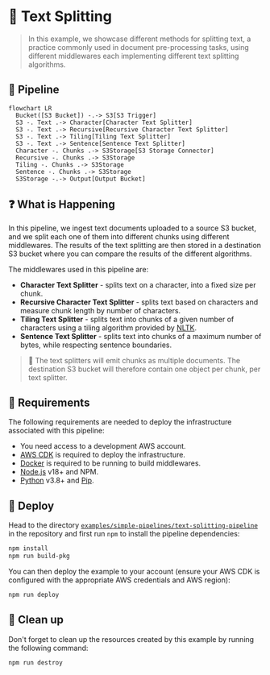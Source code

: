 # :page_facing_up: Text Splitting

> In this example, we showcase different methods for splitting text, a practice commonly used in document pre-processing tasks, using different middlewares each implementing different text splitting algorithms.

## :dna: Pipeline

```mermaid
flowchart LR
  Bucket([S3 Bucket]) -.-> S3[S3 Trigger]
  S3 -. Text .-> Character[Character Text Splitter]
  S3 -. Text .-> Recursive[Recursive Character Text Splitter]
  S3 -. Text .-> Tiling[Tiling Text Splitter]
  S3 -. Text .-> Sentence[Sentence Text Splitter]
  Character -. Chunks .-> S3Storage[S3 Storage Connector]
  Recursive -. Chunks .-> S3Storage
  Tiling -. Chunks .-> S3Storage
  Sentence -. Chunks .-> S3Storage
  S3Storage -.-> Output[Output Bucket]
```

## ❓ What is Happening

In this pipeline, we ingest text documents uploaded to a source S3 bucket, and we split each one of them into different chunks using different middlewares. The results of the text splitting are then stored in a destination S3 bucket where you can compare the results of the different algorithms.

The middlewares used in this pipeline are:

- **Character Text Splitter** - splits text on a character, into a fixed size per chunk.
- **Recursive Character Text Splitter** - splits text based on characters and measure chunk length by number of characters.
- **Tiling Text Splitter** - splits text into chunks of a given number of characters using a tiling algorithm provided by [NLTK](https://www.nltk.org/).
- **Sentence Text Splitter** - splits text into chunks of a maximum number of bytes, while respecting sentence boundaries.

> 💁 The text splitters will emit chunks as multiple documents. The destination S3 bucket will therefore contain one object per chunk, per text splitter.

## 📝 Requirements

The following requirements are needed to deploy the infrastructure associated with this pipeline:

- You need access to a development AWS account.
- [AWS CDK](https://docs.aws.amazon.com/cdk/latest/guide/getting_started.html#getting_started_install) is required to deploy the infrastructure.
- [Docker](https://docs.docker.com/get-docker/) is required to be running to build middlewares.
- [Node.js](https://nodejs.org/en/download/) v18+ and NPM.
- [Python](https://www.python.org/downloads/) v3.8+ and [Pip](https://pip.pypa.io/en/stable/installation/).

## 🚀 Deploy

Head to the directory [`examples/simple-pipelines/text-splitting-pipeline`](/examples/simple-pipelines/text-splitting-pipeline) in the repository and first run `npm` to install the pipeline dependencies:

```bash
npm install
npm run build-pkg
```

You can then deploy the example to your account (ensure your AWS CDK is configured with the appropriate AWS credentials and AWS region):

```bash
npm run deploy
```

## 🧹 Clean up

Don't forget to clean up the resources created by this example by running the following command:

```bash
npm run destroy
```
